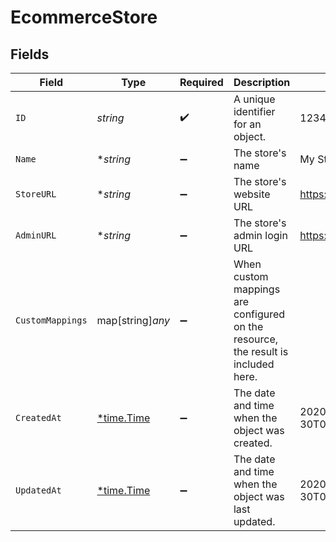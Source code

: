 # EcommerceStore


## Fields

| Field                                                                             | Type                                                                              | Required                                                                          | Description                                                                       | Example                                                                           |
| --------------------------------------------------------------------------------- | --------------------------------------------------------------------------------- | --------------------------------------------------------------------------------- | --------------------------------------------------------------------------------- | --------------------------------------------------------------------------------- |
| `ID`                                                                              | *string*                                                                          | :heavy_check_mark:                                                                | A unique identifier for an object.                                                | 12345                                                                             |
| `Name`                                                                            | **string*                                                                         | :heavy_minus_sign:                                                                | The store's name                                                                  | My Store                                                                          |
| `StoreURL`                                                                        | **string*                                                                         | :heavy_minus_sign:                                                                | The store's website URL                                                           | https://mybrand.com/shop                                                          |
| `AdminURL`                                                                        | **string*                                                                         | :heavy_minus_sign:                                                                | The store's admin login URL                                                       | https://mybrand.com/admin                                                         |
| `CustomMappings`                                                                  | map[string]*any*                                                                  | :heavy_minus_sign:                                                                | When custom mappings are configured on the resource, the result is included here. |                                                                                   |
| `CreatedAt`                                                                       | [*time.Time](https://pkg.go.dev/time#Time)                                        | :heavy_minus_sign:                                                                | The date and time when the object was created.                                    | 2020-09-30T07:43:32.000Z                                                          |
| `UpdatedAt`                                                                       | [*time.Time](https://pkg.go.dev/time#Time)                                        | :heavy_minus_sign:                                                                | The date and time when the object was last updated.                               | 2020-09-30T07:43:32.000Z                                                          |